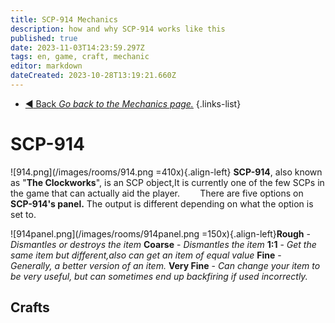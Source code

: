 ```yaml
---
title: SCP-914 Mechanics
description: how and why SCP-914 works like this
published: true
date: 2023-11-03T14:23:59.297Z
tags: en, game, craft, mechanic
editor: markdown
dateCreated: 2023-10-28T13:19:21.660Z
---
```


- [:arrow_backward: Back *Go back to the Mechanics page.*](/en/game/mechanics)
{.links-list}
# SCP-914
![914.png](/images/rooms/914.png =410x){.align-left}
**SCP-914**, also known as "**The Clockworks**", is an SCP object,It is currently one of the few SCPs in the game that can actually aid the player.
⠀
⠀
There are five options on **SCP-914's panel.** The output is different depending on what the option is set to.

![914panel.png](/images/rooms/914panel.png =150x){.align-left}**Rough** - *Dismantles or destroys the item*
**Coarse** - *Dismantles the item*
**1:1** - *Get the same item but different,also can get an item of equal value*
**Fine** - *Generally, a better version of an item.*
**Very Fine** - *Can change your item to be very useful, but can sometimes end up backfiring if used incorrectly.*
## Crafts